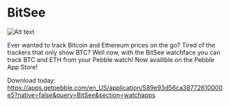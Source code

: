 # BitSee


![Alt text](https://assets.getpebble.com/api/file/ALMQ5bR5Svyx79LZU1eV/convert?cache=true&fit=crop&w=720&h=320 "Optional title")


Ever wanted to track Bitcoin and Ethereum prices on the go? Tired of the trackers that only show BTC? Well now, with the BitSee watchface you can track BTC and ETH from your Pebble watch! Now availible on the Pebble App Store!

Download today: https://apps.getpebble.com/en_US/application/589e93d56ca38772610000e5?native=false&query=BitSee&section=watchapps
